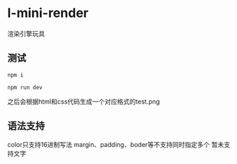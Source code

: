 # l-mini-render
渲染引擎玩具

## 测试
``
npm i
``



``
npm run dev
``

之后会根据html和css代码生成一个对应格式的test.png

## 语法支持
color只支持16进制写法
margin、padding、boder等不支持同时指定多个
暂未支持文字
